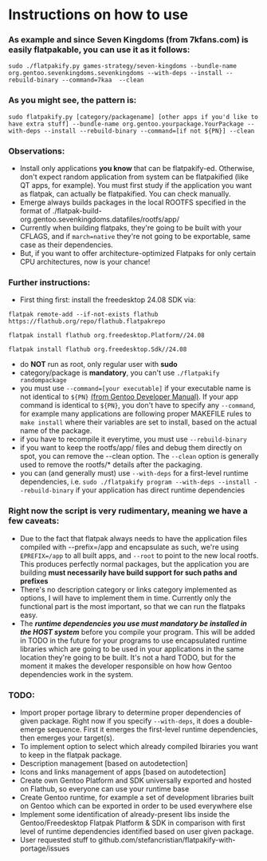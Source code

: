 # Instructions on how to use

### As example and since Seven Kingdoms (from 7kfans.com) is easily flatpakable, you can use it as it follows:

```sudo ./flatpakify.py games-strategy/seven-kingdoms --bundle-name org.gentoo.sevenkingdoms.sevenkingdoms --with-deps --install --rebuild-binary --command=7kaa  --clean```

### As you might see, the pattern is:

```sudo flatpakify.py [category/packagename] [other apps if you'd like to have extra stuff] --bundle-name org.gentoo.yourpackage.YourPackage --with-deps --install --rebuild-binary --command=[if not ${PN}] --clean```

### Observations:
- Install only applications __you know__ that can be flatpakify-ed. Otherwise, don't expect random application from system can be flatpakified (like QT apps, for example). You must first study if the application you want as flatpak, can actually be flatpakified. You can check manually.
- Emerge always builds packages in the local ROOTFS specified in the format of ./flatpak-build-org.gentoo.sevenkingdoms.datafiles/rootfs/app/
- Currently when building flatpaks, they're going to be built with your CFLAGS, and if ```march=native``` they're not going to be exportable, same case as their dependencies.
- But, if you want to offer architecture-optimized Flatpaks for only certain CPU architectures, now is your chance!

### Further instructions:
- First thing first: install the freedesktop 24.08 SDK via:

```flatpak remote-add --if-not-exists flathub https://flathub.org/repo/flathub.flatpakrepo```

```flatpak install flathub org.freedesktop.Platform//24.08```

```flatpak install flathub org.freedesktop.Sdk//24.08```

- do __NOT__ run as root, only regular user with __sudo__
- category/package is __mandatory__, you can't use ```./flatpakify randompackage```
- you must use ```--command=[your executable]``` if your executable name is not identical to ```${PN}``` [(from Gentoo Developer Manual)](https://devmanual.gentoo.org/ebuild-writing/variables/). If your app command is identical to ```${PN}```, you don't have to specify any ```--command```, for example many applications are following proper MAKEFILE rules to ```make install``` where their variables are set to install, based on the actual name of the package.
- if you have to recompile it everytime, you must use ```--rebuild-binary```
- if you want to keep the rootfs/app/ files and debug them directly on spot, you can remove the --clean option. The ```--clean``` option is generally used to remove the rootfs/* details after the packaging.
- you can (and generally must) use ```--with-deps``` for a first-level runtime dependencies, i.e. ```sudo ./flatpakify program --with-deps --install --rebuild-binary``` if your application has direct runtime dependencies

### Right now the script is very rudimentary, meaning we have a few caveats:
- Due to the fact that flatpak always needs to have the application files compiled with --prefix=/app and encapsulate as such, we're using ```EPREFIX=/app``` to all built apps, and ```--root``` to point to the new local rootfs. This produces perfectly normal packages, but the application you are building __must necessarily have build support for such paths and prefixes__
- There's no description category or links category implemented as options, I will have to implement them in time. Currently only the functional part is the most important, so that we can run the flatpaks easy.
- The ___runtime dependencies you use must mandatory be installed in the HOST system___ before you compile your program. This will be added in TODO in the future for your programs to use encapsulated runtime libraries which are going to be used in your applications in the same location they're going to be built. It's not a hard TODO, but for the moment it makes the developer responsible on how how Gentoo dependencies work in the system.

### TODO:
- Import proper portage library to determine proper dependencies of given package. Right now if you specify ```--with-deps```, it does a double-emerge sequence. First it emerges the first-level runtime dependencies, then emerges your target(s).
- To implement option to select which already compiled lbiraries you want to keep in the flatpak package.
- Description management [based on autodetection]
- Icons and links management of apps [based on autodetection]
- Create own Gentoo Platform and SDK universally exported and hosted on Flathub, so everyone can use your runtime base
- Create Gentoo runtime, for example a set of development libraries built on Gentoo which can be exported in order to be used everywhere else
- Implement some identification of already-present libs inside the Gentoo/Freedesktop Flatpak Platform & SDK in comparison with first level of runtime dependencies identified based on user given package.
- User requested stuff to github.com/stefancristian/flatpakify-with-portage/issues